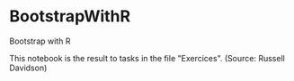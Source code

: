 # BootstrapWithR
Bootstrap with R

This notebook is the result to tasks in the file "Exercices". (Source: Russell Davidson)
